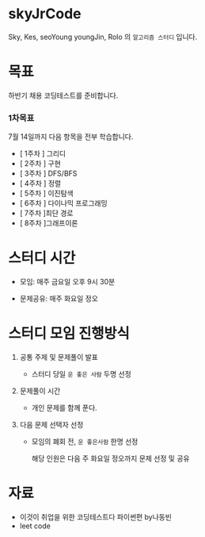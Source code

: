 # skyJrCode

Sky, Kes, seoYoung youngJin, Rolo 의 `알고리즘 스터디` 입니다.

# 목표

하반기 채용 코딩테스트를 준비합니다.

### 1차목표 

7월 14일까지 다음 항목을 전부 학습합니다.

- [ 1주차 ] 그리디
- [ 2주차 ] 구현
- [ 3주차 ]  DFS/BFS
- [ 4주차 ] 정렬
- [ 5주차 ] 이진탐색
- [ 6주차 ] 다이나믹 프로그래밍
- [ 7주차 ]최단 경로 
- [ 8주차 ]그래프이론

# 스터디 시간

- 모임: 매주 금요일 오후 9시 30분

- 문제공유: 매주 화요일 정오

# 스터디 모임 진행방식 

1. 공통 주제 및 문제풀이 발표
 
   - 스터디 당일 ` 운 좋은 사람 ` 두명 선정
    
2. 문제풀이 시간

   - 개인 문제를 함께 푼다.

3. 다음 문제 선택자 선정

   - 모임의 폐회 전,  `운 좋은사람` 한명 선정
  
      해당 인원은 다음 주 화요일 정오까지 문제 선정 및 공유
    
   
# 자료

- 이것이 취업을 위한 코딩테스트다 파이썬편 by나동빈
- leet code




